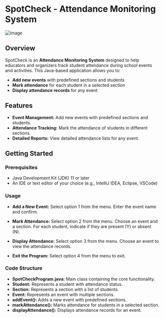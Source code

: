 # SpotCheck - Attendance Monitoring System

![image](https://github.com/user-attachments/assets/ac692450-1196-4ead-ac24-1dda2f9a0b4d)


## Overview

SpotCheck is an **Attendance Monitoring System** designed to help educators and organizers track student attendance during school events and activities. This Java-based application allows you to:

- **Add new events** with predefined sections and students
- **Mark attendance** for each student in a selected section
- **Display attendance records** for any event

## Features

- **Event Management:** Add new events with predefined sections and students.
- **Attendance Tracking:** Mark the attendance of students in different sections.
- **Detailed Reports:** View detailed attendance lists for any event.

## Getting Started

### Prerequisites

- Java Development Kit (JDK) 11 or later
- An IDE or text editor of your choice (e.g., IntelliJ IDEA, Eclipse, VSCode)

### Usage
- **Add a New Event:**
Select option 1 from the menu.
Enter the event name and confirm.

- **Mark Attendance:**
Select option 2 from the menu.
Choose an event and a section.
For each student, indicate if they are present (Y) or absent (N).

- **Display Attendance:**
Select option 3 from the menu.
Choose an event to view the attendance records.

- **Exit the Program:**
Select option 4 from the menu to exit.

### Code Structure

- **SpotCheckProgram.java:** Main class containing the core functionality.
- **Student:** Represents a student with attendance status.
- **Section:** Represents a section with a list of students.
- **Event:** Represents an event with multiple sections.
- **addEvent():** Adds a new event with predefined sections.
- **markAttendance():** Marks attendance for students in a selected section.
- **displayAttendance():** Displays attendance records for an event.
